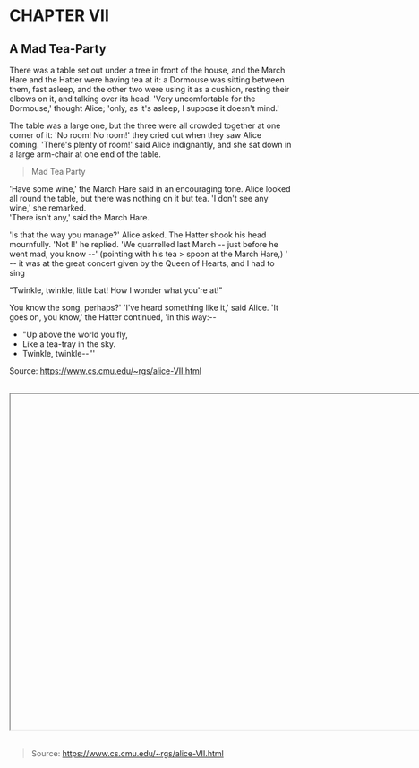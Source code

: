 <!--
author:   Sina Bock

email:    sina.bock@th-koeln.de

version:  0.0.1

language: de

tags:     LiaScript, Preview

link:     common_style.css

-->

# CHAPTER VII

<h2> A Mad Tea-Party </h2>

<p>
There was a table set out under a tree in front of the house, and the March Hare and the Hatter were having tea at it: a Dormouse was sitting between them, fast asleep, and the other two were using it as a cushion, resting their elbows on it, and talking over its head. 'Very uncomfortable for the Dormouse,' thought Alice; 'only, as it's asleep, I suppose it doesn't mind.'</p>

<!-- style="text-indent: 2em;"-->
<p>
The table was a large one, but the three were all crowded together at one corner of it: 'No room! No room!' they cried out when they saw Alice coming. 'There's plenty of room!' said Alice indignantly, and she sat down in a large arm-chair at one end of the table.
</p>

> Mad Tea Party

<p>'Have some wine,' the March Hare said in an encouraging tone.
Alice looked all round the table, but there was nothing on it but tea. 'I don't see any wine,' she remarked. <br>
'There isn't any,' said the March Hare. </p>

<p>'Is that the way you manage?' Alice asked.
The Hatter shook his head mournfully. 'Not I!' he replied. 'We quarrelled last March -- just before he went mad, you know --' (pointing with his tea > spoon at the March Hare,) ' -- it was at the great concert given by the Queen of Hearts, and I had to sing </p>

<p>"Twinkle, twinkle, little bat!
How I wonder what you're at!"</p>

<p>You know the song, perhaps?'
'I've heard something like it,' said Alice.
'It goes on, you know,' the Hatter continued, 'in this way:--

- "Up above the world you fly,
- Like a tea-tray in the sky.
- Twinkle, twinkle--"'

</p>

Source: https://www.cs.cmu.edu/~rgs/alice-VII.html


<br>

<iframe width="960" height="600"></iframe>

<br>

<script sandbox="allow-forms allow-modals" allow="" referrerpolicy="no-referrer">

const iframeElem = document.querySelector("iframe");

iframeElem.credentialless = true;
iframeElem.title = "Fair Prinzipien";
iframeElem.src = "https://werner-bock.com/wp-content/uploads/2024/02/CY_FAIR-Prinzipien.html";

</script>

<br>

> Source: https://www.cs.cmu.edu/~rgs/alice-VII.html

